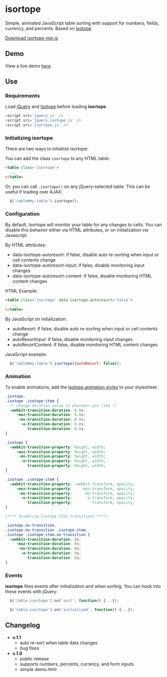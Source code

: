 isortope
========

Simple, animated JavaScript table sorting with support for numbers, fields, currency, and percents.  Based on [Isotope](http://isotope.metafizzy.co/).

[Download isortope-min.js](https://raw.github.com/KurtPreston/isortope/master/isortope-min.js)

Demo
----
View a live demo [here](http://www.kurtpreston.com/isortope).

Use
---
### Requirements
Load [jQuery](http://jquery.com/) and [Isotope](http://isotope.metafizzy.co/) before loading **isortope**.

```javascript
<script src='jquery.js' />
<script src='jquery.isotope.js' />
<script src='isortope.js' />
```

### Initializing isortope
There are two ways to initialize isortope:

You can add the class `isortope` to any HTML table:
```html
<table class='isortope'>
  ...
</table>
```

Or, you can call `.isortope()` on any jQuery-selected table.  This can be useful if loading over AJAX:
```javascript
  $('table#my-table').isortope();
```

### Configuration

By default, Isortope will monitor your table for any changes to cells.  You can disable this behavior either via HTML attributes, or on initialization via Javascript.

By HTML attributes:
+ data-isortope-autoresort: if false, disable auto re-sorting when input or cell contents change
+ data-isortope-autoresort-input: if false, disable monitoring input changes
+ data-isortope-autoresort-content: if false, disable monitoring HTML content changes

HTML Example:
```html
<table class='isortope' data-isortope-autoresort='false'>
  ...
</table>
```

By JavaScript on initialization:
+ autoResort: if false, disable auto re-sorting when input or cell contents change
+ autoResortInput: if false, disable monitoring input changes
+ autoResortContent: if false, disable monitoring HTML content changes

JavaScript example:
```javascript
  $('table#my-table').isortope({autoResort: false});
```

### Animation
To enable animations, add the [Isotope animation styles](http://isotope.metafizzy.co/docs/animating.html) to your stylesheet:

```css
.isotope,
.isotope .isotope-item {
  /* change duration value to whatever you like */
  -webkit-transition-duration: 0.8s;
     -moz-transition-duration: 0.8s;
      -ms-transition-duration: 0.8s;
       -o-transition-duration: 0.8s;
          transition-duration: 0.8s;
}

.isotope {
  -webkit-transition-property: height, width;
     -moz-transition-property: height, width;
      -ms-transition-property: height, width;
       -o-transition-property: height, width;
          transition-property: height, width;
}

.isotope .isotope-item {
  -webkit-transition-property: -webkit-transform, opacity;
     -moz-transition-property:    -moz-transform, opacity;
      -ms-transition-property:     -ms-transform, opacity;
       -o-transition-property:      -o-transform, opacity;
          transition-property:         transform, opacity;
}

/**** disabling Isotope CSS3 transitions ****/

.isotope.no-transition,
.isotope.no-transition .isotope-item,
.isotope .isotope-item.no-transition {
  -webkit-transition-duration: 0s;
     -moz-transition-duration: 0s;
      -ms-transition-duration: 0s;
       -o-transition-duration: 0s;
          transition-duration: 0s;
}
```

### Events

**isortope** fires events after initialization and when sorting. You can hook into these events with jQuery:

```javascript
  $('table.isortope').on('sort', function() {...});

  $('table.isortope').on('initialized', function() {...});
```

Changelog
---
+ **v.1.1**
  - auto re-sort when table data changes
  - bug fixes
+ **v.1.0**
  - public release
  - supports numbers, percents, currency, and form inputs
  - simple demo.html

